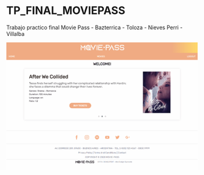 # TP_FINAL_MOVIEPASS
Trabajo practico final Movie Pass - Bazterrica - Toloza - Nieves Perri - Villalba

![Movie Pass Show Page](./MoviePass.Gif)
